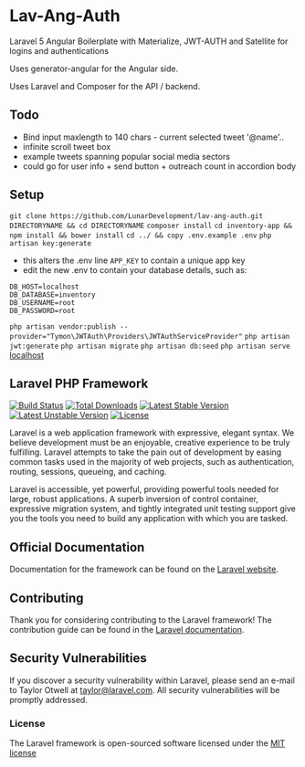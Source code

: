 # Lav-Ang-Auth

Laravel 5 Angular Boilerplate with Materialize, JWT-AUTH and Satellite for logins and authentications

Uses generator-angular for the Angular side. 

Uses Laravel and Composer for the API / backend.

## Todo

* Bind input maxlength to 140 chars - current selected tweet '@name'..
* infinite scroll tweet box 
* example tweets spanning popular social media sectors
* could go for user info + send button + outreach count in accordion body 

## Setup 

`git clone https://github.com/LunarDevelopment/lav-ang-auth.git DIRECTORYNAME && cd DIRECTORYNAME`
`composer install`
`cd inventory-app && npm install && bower install`
`cd ../ && copy .env.example .env`
`php artisan key:generate`
- this alters the .env line `APP_KEY` to contain a unique app key
- edit the new .env to contain your database details, such as: 
```
DB_HOST=localhost
DB_DATABASE=inventory
DB_USERNAME=root
DB_PASSWORD=root
```
`php artisan vendor:publish --provider="Tymon\JWTAuth\Providers\JWTAuthServiceProvider"`
`php artisan jwt:generate` 
`php artisan migrate` 
`php artisan db:seed` 
`php artisan serve`
[localhost](http://localhost:8000/dist/#/)


## Laravel PHP Framework

[![Build Status](https://travis-ci.org/laravel/framework.svg)](https://travis-ci.org/laravel/framework)
[![Total Downloads](https://poser.pugx.org/laravel/framework/d/total.svg)](https://packagist.org/packages/laravel/framework)
[![Latest Stable Version](https://poser.pugx.org/laravel/framework/v/stable.svg)](https://packagist.org/packages/laravel/framework)
[![Latest Unstable Version](https://poser.pugx.org/laravel/framework/v/unstable.svg)](https://packagist.org/packages/laravel/framework)
[![License](https://poser.pugx.org/laravel/framework/license.svg)](https://packagist.org/packages/laravel/framework)

Laravel is a web application framework with expressive, elegant syntax. We believe development must be an enjoyable, creative experience to be truly fulfilling. Laravel attempts to take the pain out of development by easing common tasks used in the majority of web projects, such as authentication, routing, sessions, queueing, and caching.

Laravel is accessible, yet powerful, providing powerful tools needed for large, robust applications. A superb inversion of control container, expressive migration system, and tightly integrated unit testing support give you the tools you need to build any application with which you are tasked.

## Official Documentation

Documentation for the framework can be found on the [Laravel website](http://laravel.com/docs).

## Contributing

Thank you for considering contributing to the Laravel framework! The contribution guide can be found in the [Laravel documentation](http://laravel.com/docs/contributions).

## Security Vulnerabilities

If you discover a security vulnerability within Laravel, please send an e-mail to Taylor Otwell at taylor@laravel.com. All security vulnerabilities will be promptly addressed.

### License

The Laravel framework is open-sourced software licensed under the [MIT license](http://opensource.org/licenses/MIT)
